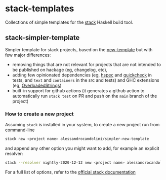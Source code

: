 # stack-templates

Collections of simple templates for the [stack](https://docs.haskellstack.org/en/stable/README/) Haskell build tool.

## stack-simpler-template

Simpler template for stack projects, based on the [new-template](https://github.com/commercialhaskell/stack-templates/blob/master/new-template.hsfiles) but with few major differences:
* removing things that are not relevant for projects that are not intended to be published on hackage (eg, changelog, etc), 
* adding few opinionated dependencies (eg, [hspec](https://hspec.github.io/) and [quickcheck](https://hackage.haskell.org/package/QuickCheck) in tests, and `text` and `containers` in the src and tests) and GHC extensions (eg, [OverloadedStrings](https://downloads.haskell.org/~ghc/latest/docs/html/users_guide/glasgow_exts.html#extension-OverloadedStrings))
* built-in support for github actions (it generates a github action to automatically run `stack test` on PR and push on the `main` branch of the project) 

### How to create a new project 

Assuming `stack` is installed in your system, to create a new project run from command-line 
```bash
stack new <project name> alessandrocandolini/simpler-new-template
```
and append any other option you might want to add, for example an explicit resolver:
```bash
stack --resolver nightly-2020-12-12 new <project name> alessandrocandolini/simpler-new-template
```
For a full list of options, refer to the [official stack documentation](https://docs.haskellstack.org/en/stable/GUIDE/)

